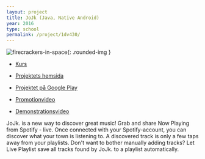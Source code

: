 ```yaml
---
layout: project
title: JoJk (Java, Native Android)
year: 2016
type: school
permalink: /project/1dv430/
---
```


![firecrackers-in-space](/files/images/jojk.png){: .rounded-img }

- [Kurs](/courses/1dv430)

- [Projektets hemsida](http://jojk.info)

- [Projektet på Google Play](https://play.google.com/store/apps/details?id=se.oskaremilsson.floatingmusic)

- [Promotionvideo](https://www.youtube.com/watch?v=-ipE6T_tNGU)

- [Demonstrationsvideo](https://www.youtube.com/watch?v=-sVFDyWhuQE)

JoJk. is a new way to discover great music! Grab and share Now Playing from Spotify - live. Once connected with your Spotify-account, you can discover what your town is listening to. A discovered track is only a few taps away from your playlists. Don't want to bother manually adding tracks? Let Live Playlist save all tracks found by JoJk. to a playlist automatically.
